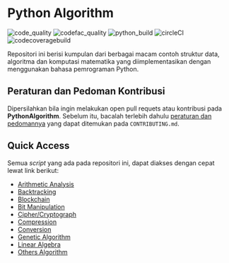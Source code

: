 # Python Algorithm

![code_quality](https://img.shields.io/lgtm/grade/python/github/bellshade/PythonAlgorithm?label=Code%20Quality&style=for-the-badge)
![codefac_quality](https://img.shields.io/codefactor/grade/github/bellshade/PythonAlgorithm/main?label=code%20factor&style=for-the-badge)
![python_build](https://img.shields.io/github/workflow/status/bellshade/PythonAlgorithm/python%20testing?label=python%20testing&style=for-the-badge)
![circleCI](https://img.shields.io/circleci/build/github/bellshade/PythonAlgorithm/main?label=Circle%20CI&style=for-the-badge)
![codecoveragebuild](https://img.shields.io/github/workflow/status/bellshade/PythonAlgorithm/CodeCov%20testing?label=codecov%20build&style=for-the-badge)

Repositori ini berisi kumpulan dari berbagai macam contoh struktur data, algoritma dan komputasi matematika yang diimplementasikan dengan menggunakan bahasa pemrograman Python.

## Peraturan dan Pedoman Kontribusi
Dipersilahkan bila ingin melakukan open pull requets atau kontribusi pada **PythonAlgorithm**. Sebelum itu, bacalah terlebih dahulu [peraturan dan pedomannya](CONTRIBUTING.md) yang dapat ditemukan pada ``CONTRIBUTING.md``.

## Quick Access
Semua *script* yang ada pada repositori ini, dapat diakses dengan cepat lewat link berikut:
- [Arithmetic Analysis](https://github.com/bellshade/PythonAlgorithm/tree/main/arithmetic_analysis)
- [Backtracking](https://github.com/bellshade/PythonAlgorithm/tree/main/Backtracking)
- [Blockchain](https://github.com/bellshade/PythonAlgorithm/tree/main/blockchain)
- [Bit Manipulation](https://github.com/bellshade/PythonAlgorithm/tree/main/manipulasi_bit)
- [Cipher/Cryptograph](https://github.com/bellshade/PythonAlgorithm/tree/main/chiper)
- [Compression](https://github.com/bellshade/PythonAlgorithm/tree/main/compression)
- [Conversion](https://github.com/bellshade/PythonAlgorithm/tree/main/conversion)
- [Genetic Algorithm](https://github.com/bellshade/PythonAlgorithm/tree/main/genetic_algo)
- [Linear Algebra](https://github.com/bellshade/PythonAlgorithm/tree/main/linear_algebra)
- [Others Algorithm](https://github.com/bellshade/PythonAlgorithm/tree/main/other)
